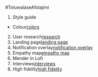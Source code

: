 #ToluwalaseAfolajimi
1. Style guide
- Colour[colors](https://www.figma.com/file/kDCI1y7yvPq16hHCpObLj5/Team-7_Authwiki?node-id=111%3A316)
2. User research[research](https://docs.google.com/document/d/16SsUgj_M8aikR1rlvDK0dmPqz-eISI7B_6mv1WwvIpk/edit?usp=sharing)
3. Landing page[landing page](https://www.figma.com/file/kDCI1y7yvPq16hHCpObLj5/Team-7_Authwiki?node-id=1026%3A2212)
4. Notification overlay[notification overlay](https://www.figma.com/file/kDCI1y7yvPq16hHCpObLj5/Team-7_Authwiki?node-id=1026%3A6526)
5. Empathy map[empathy map](https://www.figma.com/file/8gUAln2Adg3QiUvbki4CyM/Team-7_Authwiki?node-id=326%3A595)
6. Mender in Lofi
7. Interviews[interviews](https://www.figma.com/file/8gUAln2Adg3QiUvbki4CyM/Team-7_Authwiki?node-id=0%3A1)
8. High fidelity[high fidelity](https://www.figma.com/file/kDCI1y7yvPq16hHCpObLj5/Team-7_Authwiki?node-id=251%3A9806)

